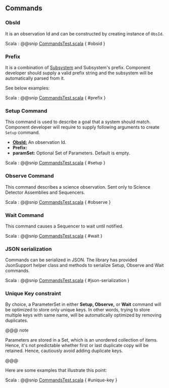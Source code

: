 ## Commands

### ObsId

It is an observation Id and can be constructed by creating instance of `ObsId`. 

Scala
:   @@snip [CommandsTest.scala](../../../../../examples/src/test/scala/csw/services/messages/CommandsTest.scala) { #obsid }

### Prefix

It is a combination of [Subsystem](subsystem.html) and Subsystem's prefix. Component developer should supply a valid prefix string and the subsystem will be automatically parsed from it. 

See below examples:

Scala
:   @@snip [CommandsTest.scala](../../../../../examples/src/test/scala/csw/services/messages/CommandsTest.scala) { #prefix }

### Setup Command

This command is used to describe a goal that a system should match. Component developer will require to supply following arguments to create `Setup` command.

 * **[ObsId:](commands.html#ObsId)**  An observation Id.
 * **Prefix:**
 * **paramSet:** Optional Set of Parameters. Default is empty.
 
Scala
:   @@snip [CommandsTest.scala](../../../../../examples/src/test/scala/csw/services/messages/CommandsTest.scala) { #setup }
 
 
### Observe Command
This command describes a science observation. Sent only to Science Detector Assemblies and Sequencers.

Scala
:   @@snip [CommandsTest.scala](../../../../../examples/src/test/scala/csw/services/messages/CommandsTest.scala) { #observe }

### Wait Command
This command causes a Sequencer to wait until notified.

Scala
:   @@snip [CommandsTest.scala](../../../../../examples/src/test/scala/csw/services/messages/CommandsTest.scala) { #wait }

### JSON serialization
Commands can be serialized in JSON. The library has provided JsonSupport helper class and methods to serialize Setup, Observe and Wait commands.

Scala
:   @@snip [CommandsTest.scala](../../../../../examples/src/test/scala/csw/services/messages/CommandsTest.scala) { #json-serialization }

### Unique Key constraint

By choice, a ParameterSet in either **Setup, Observe,** or **Wait** command will be optimized to store only unique keys. In other words, trying to store multiple keys with same name, will be automatically optimized by removing duplicates.

@@@ note

Parameters are stored in a Set, which is an unordered collection of items. Hence, it's not predictable whether first or last duplicate copy will be retained. Hence, cautiously avoid adding duplicate keys.

@@@    

Here are some examples that illustrate this point:

Scala
:   @@snip [CommandsTest.scala](../../../../../examples/src/test/scala/csw/services/messages/CommandsTest.scala) { #unique-key }